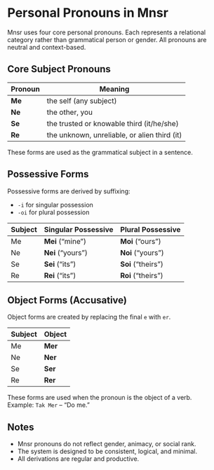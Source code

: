 # Personal Pronouns in Mnsr

Mnsr uses four core personal pronouns. Each represents a relational category rather than grammatical person or gender. All pronouns are neutral and context-based.

## Core Subject Pronouns

| Pronoun | Meaning                                           |
|---------|---------------------------------------------------|
| **Me**  | the self (any subject)                            |
| **Ne**  | the other, you                                    |
| **Se**  | the trusted or knowable third (it/he/she)         |
| **Re**  | the unknown, unreliable, or alien third (it)      |

These forms are used as the grammatical subject in a sentence.

## Possessive Forms

Possessive forms are derived by suffixing:

- `-i` for singular possession  
- `-oi` for plural possession  

| Subject | Singular Possessive | Plural Possessive |
|---------|---------------------|-------------------|
| Me      | **Mei** (“mine”)    | **Moi** (“ours”)  |
| Ne      | **Nei** (“yours”)   | **Noi** (“yours”) |
| Se      | **Sei** (“its”)     | **Soi** (“theirs”)|
| Re      | **Rei** (“its”)     | **Roi** (“theirs”)|

## Object Forms (Accusative)

Object forms are created by replacing the final `e` with `er`.

| Subject | Object |
|---------|--------|
| Me      | **Mer** |
| Ne      | **Ner** |
| Se      | **Ser** |
| Re      | **Rer** |

These forms are used when the pronoun is the object of a verb.  
Example: `Tak Mer` – “Do me.”

## Notes

- Mnsr pronouns do not reflect gender, animacy, or social rank.  
- The system is designed to be consistent, logical, and minimal.  
- All derivations are regular and productive.
